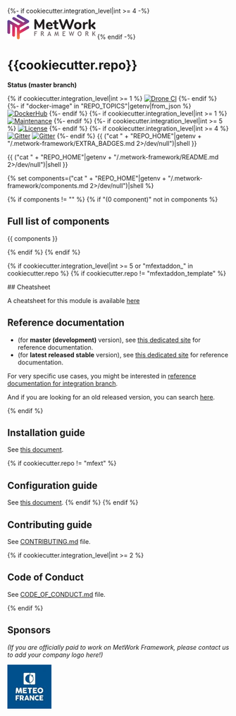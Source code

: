 {%- if cookiecutter.integration_level|int >= 4 -%}
[![logo](https://raw.githubusercontent.com/metwork-framework/resources/master/logos/metwork-white-logo-small.png)](http://www.metwork-framework.org)
{% endif -%}
# {{cookiecutter.repo}}

[//]: # (automatically generated from https://github.com/metwork-framework/resources/blob/master/cookiecutter/_%7B%7Bcookiecutter.repo%7D%7D/README.md)

**Status (master branch)**


{% if cookiecutter.integration_level|int >= 1 %}
[![Drone CI](http://metwork-framework.org:8000/api/badges/metwork-framework/{{cookiecutter.repo}}/status.svg)](http://metwork-framework.org:8000/metwork-framework/{{cookiecutter.repo}})
{%- endif %}
{%- if "docker-image" in "REPO_TOPICS"|getenv|from_json %}
[![DockerHub](https://github.com/metwork-framework/resources/blob/master/badges/dockerhub_link.svg)](https://hub.docker.com/r/metwork/{{cookiecutter.repo}}/)
{%- endif %}
{%- if cookiecutter.integration_level|int >= 1 %}
[![Maintenance](https://github.com/metwork-framework/resources/blob/master/badges/maintained.svg)]()
{%- endif %}
{%- if cookiecutter.integration_level|int >= 5 %}
[![License](https://github.com/metwork-framework/resources/blob/master/badges/bsd.svg)]()
{%- endif %}
{%- if cookiecutter.integration_level|int >= 4 %}
[![Gitter](https://github.com/metwork-framework/resources/blob/master/badges/community-en.svg)](https://gitter.im/metwork-framework/community-en?utm_source=badge&utm_medium=badge&utm_campaign=pr-badge)
[![Gitter](https://github.com/metwork-framework/resources/blob/master/badges/community-fr.svg)](https://gitter.im/metwork-framework/community-fr?utm_source=badge&utm_medium=badge&utm_campaign=pr-badge)
{%- endif %}
{{ ("cat " + "REPO_HOME"|getenv + "/.metwork-framework/EXTRA_BADGES.md 2>/dev/null")|shell }}

[//]: # (TABLE_OF_CONTENTS_PLACEHOLDER)

{{ ("cat " + "REPO_HOME"|getenv + "/.metwork-framework/README.md 2>/dev/null")|shell }}

{% set components=("cat " + "REPO_HOME"|getenv + "/.metwork-framework/components.md 2>/dev/null")|shell %}

{% if components != "" %}
{% if "(0 component)" not in components %}

## Full list of components

{{ components }}

{% endif %}
{% endif %}

{% if cookiecutter.integration_level|int >= 5  or "mfextaddon_" in cookiecutter.repo %}
{% if cookiecutter.repo != "mfextaddon_template" %}

## Cheatsheet

A cheatsheet for this module is available [here](.metwork-framework/cheatsheet.md)

## Reference documentation

- (for **master (development)** version), see [this dedicated site](http://metwork-framework.org/pub/metwork/continuous_integration/docs/master/{{cookiecutter.repo}}/) for reference documentation.
- (for **latest released stable** version), see [this dedicated site](http://metwork-framework.org/pub/metwork/releases/docs/stable/{{cookiecutter.repo}}/) for reference documentation.

For very specific use cases, you might be interested in
[reference documentation for integration branch](http://metwork-framework.org/pub/metwork/continuous_integration/docs/integration/{{cookiecutter.repo}}/).

And if you are looking for an old released version, you can search [here](http://metwork-framework.org/pub/metwork/releases/docs/).

{% endif %}

## Installation guide

See [this document](.metwork-framework/install_a_metwork_package.md).

{% if cookiecutter.repo != "mfext" %}
## Configuration guide

See [this document](.metwork-framework/configure_a_metwork_package.md).
{% endif %}
{% endif %}

## Contributing guide

See [CONTRIBUTING.md](CONTRIBUTING.md) file.

{% if cookiecutter.integration_level|int >= 2 %}

## Code of Conduct

See [CODE_OF_CONDUCT.md](CODE_OF_CONDUCT.md) file.

{% endif %}

## Sponsors

*(If you are officially paid to work on MetWork Framework, please contact us to add your company logo here!)*

[![logo](https://raw.githubusercontent.com/metwork-framework/resources/master/sponsors/meteofrance-small.jpeg)](http://www.meteofrance.com)
